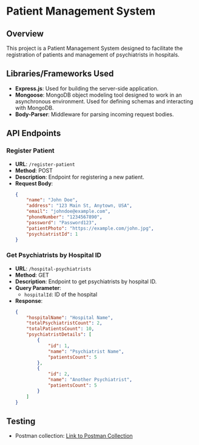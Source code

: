 # Patient Management System

## Overview
This project is a Patient Management System designed to facilitate the registration of patients and management of psychiatrists in hospitals.

## Libraries/Frameworks Used
- **Express.js**: Used for building the server-side application.
- **Mongoose**: MongoDB object modeling tool designed to work in an asynchronous environment. Used for defining schemas and interacting with MongoDB.
- **Body-Parser**: Middleware for parsing incoming request bodies.

## API Endpoints

### Register Patient
- **URL**: `/register-patient`
- **Method**: POST
- **Description**: Endpoint for registering a new patient.
- **Request Body**:
  ```json
  {
      "name": "John Doe",
      "address": "123 Main St, Anytown, USA",
      "email": "johndoe@example.com",
      "phoneNumber": "1234567890",
      "password": "Password123",
      "patientPhoto": "https://example.com/john.jpg",
      "psychiatristId": 1
  }

### Get Psychiatrists by Hospital ID
- **URL**: `/hospital-psychiatrists`
- **Method**: GET
- **Description**: Endpoint to get psychiatrists by hospital ID.
- **Query Parameter**:
  - `hospitalId`: ID of the hospital
- **Response**:
  ```json
  {
      "hospitalName": "Hospital Name",
      "totalPsychiatristCount": 2,
      "totalPatientsCount": 10,
      "psychiatristDetails": [
          {
              "id": 1,
              "name": "Psychiatrist Name",
              "patientsCount": 5
          },
          {
              "id": 2,
              "name": "Another Psychiatrist",
              "patientsCount": 5
          }
      ]
  }
## Testing
- Postman collection: [Link to Postman Collection]( https://drive.google.com/file/d/18HTauvPVWTIYdrd-fuM7ipQKeL4Kyn0Y/view?usp=drive_link)

 
